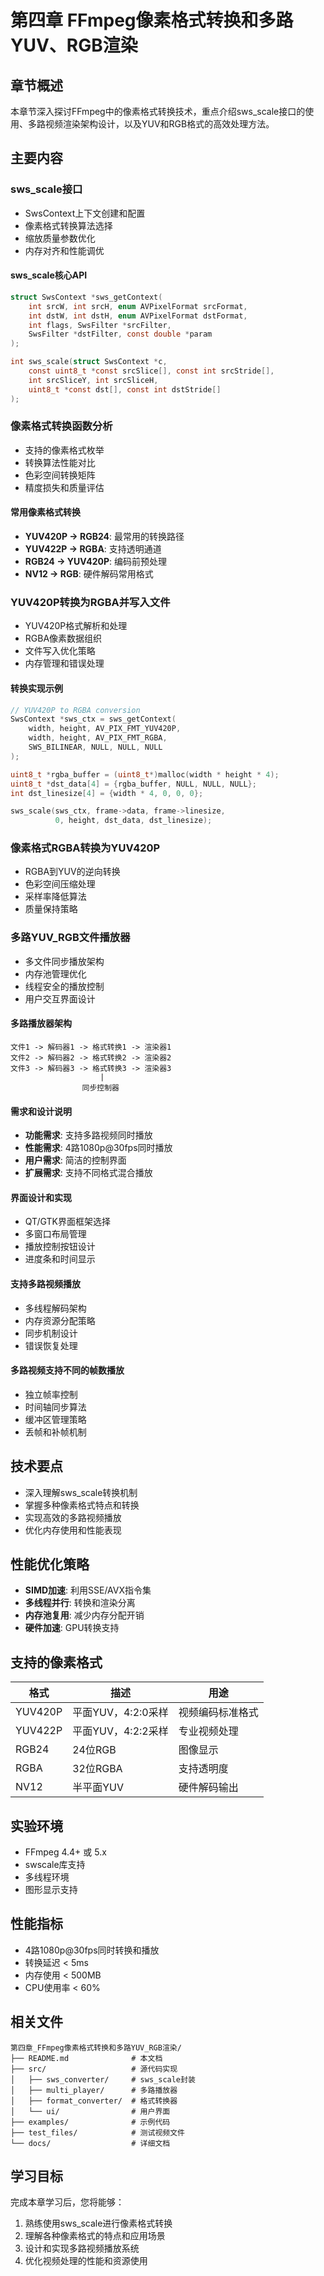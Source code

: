 # 第四章 FFmpeg像素格式转换和多路YUV、RGB渲染

## 章节概述
本章节深入探讨FFmpeg中的像素格式转换技术，重点介绍sws_scale接口的使用、多路视频渲染架构设计，以及YUV和RGB格式的高效处理方法。

## 主要内容

### sws_scale接口
- SwsContext上下文创建和配置
- 像素格式转换算法选择
- 缩放质量参数优化
- 内存对齐和性能调优

#### sws_scale核心API
```c
struct SwsContext *sws_getContext(
    int srcW, int srcH, enum AVPixelFormat srcFormat,
    int dstW, int dstH, enum AVPixelFormat dstFormat,
    int flags, SwsFilter *srcFilter,
    SwsFilter *dstFilter, const double *param
);

int sws_scale(struct SwsContext *c,
    const uint8_t *const srcSlice[], const int srcStride[],
    int srcSliceY, int srcSliceH,
    uint8_t *const dst[], const int dstStride[]
);
```

### 像素格式转换函数分析
- 支持的像素格式枚举
- 转换算法性能对比
- 色彩空间转换矩阵
- 精度损失和质量评估

#### 常用像素格式转换
- **YUV420P → RGB24**: 最常用的转换路径
- **YUV422P → RGBA**: 支持透明通道
- **RGB24 → YUV420P**: 编码前预处理
- **NV12 → RGB**: 硬件解码常用格式

### YUV420P转换为RGBA并写入文件
- YUV420P格式解析和处理
- RGBA像素数据组织
- 文件写入优化策略
- 内存管理和错误处理

#### 转换实现示例
```c
// YUV420P to RGBA conversion
SwsContext *sws_ctx = sws_getContext(
    width, height, AV_PIX_FMT_YUV420P,
    width, height, AV_PIX_FMT_RGBA,
    SWS_BILINEAR, NULL, NULL, NULL
);

uint8_t *rgba_buffer = (uint8_t*)malloc(width * height * 4);
uint8_t *dst_data[4] = {rgba_buffer, NULL, NULL, NULL};
int dst_linesize[4] = {width * 4, 0, 0, 0};

sws_scale(sws_ctx, frame->data, frame->linesize,
          0, height, dst_data, dst_linesize);
```

### 像素格式RGBA转换为YUV420P
- RGBA到YUV的逆向转换
- 色彩空间压缩处理
- 采样率降低算法
- 质量保持策略

### 多路YUV_RGB文件播放器
- 多文件同步播放架构
- 内存池管理优化
- 线程安全的播放控制
- 用户交互界面设计

#### 多路播放器架构
```
文件1 -> 解码器1 -> 格式转换1 -> 渲染器1
文件2 -> 解码器2 -> 格式转换2 -> 渲染器2
文件3 -> 解码器3 -> 格式转换3 -> 渲染器3
                    |
                同步控制器
```

#### 需求和设计说明
- **功能需求**: 支持多路视频同时播放
- **性能需求**: 4路1080p@30fps同时播放
- **用户需求**: 简洁的控制界面
- **扩展需求**: 支持不同格式混合播放

#### 界面设计和实现
- QT/GTK界面框架选择
- 多窗口布局管理
- 播放控制按钮设计
- 进度条和时间显示

#### 支持多路视频播放
- 多线程解码架构
- 内存资源分配策略
- 同步机制设计
- 错误恢复处理

#### 多路视频支持不同的帧数播放
- 独立帧率控制
- 时间轴同步算法
- 缓冲区管理策略
- 丢帧和补帧机制

## 技术要点
- 深入理解sws_scale转换机制
- 掌握多种像素格式特点和转换
- 实现高效的多路视频播放
- 优化内存使用和性能表现

## 性能优化策略
- **SIMD加速**: 利用SSE/AVX指令集
- **多线程并行**: 转换和渲染分离
- **内存池复用**: 减少内存分配开销
- **硬件加速**: GPU转换支持

## 支持的像素格式
| 格式 | 描述 | 用途 |
|------|------|------|
| YUV420P | 平面YUV，4:2:0采样 | 视频编码标准格式 |
| YUV422P | 平面YUV，4:2:2采样 | 专业视频处理 |
| RGB24 | 24位RGB | 图像显示 |
| RGBA | 32位RGBA | 支持透明度 |
| NV12 | 半平面YUV | 硬件解码输出 |

## 实验环境
- FFmpeg 4.4+ 或 5.x
- swscale库支持
- 多线程环境
- 图形显示支持

## 性能指标
- 4路1080p@30fps同时转换和播放
- 转换延迟 < 5ms
- 内存使用 < 500MB
- CPU使用率 < 60%

## 相关文件
```
第四章_FFmpeg像素格式转换和多路YUV_RGB渲染/
├── README.md              # 本文档
├── src/                   # 源代码实现
│   ├── sws_converter/     # sws_scale封装
│   ├── multi_player/      # 多路播放器
│   ├── format_converter/  # 格式转换器
│   └── ui/                # 用户界面
├── examples/              # 示例代码
├── test_files/            # 测试视频文件
└── docs/                  # 详细文档
```

## 学习目标
完成本章学习后，您将能够：
1. 熟练使用sws_scale进行像素格式转换
2. 理解各种像素格式的特点和应用场景
3. 设计和实现多路视频播放系统
4. 优化视频处理的性能和资源使用
